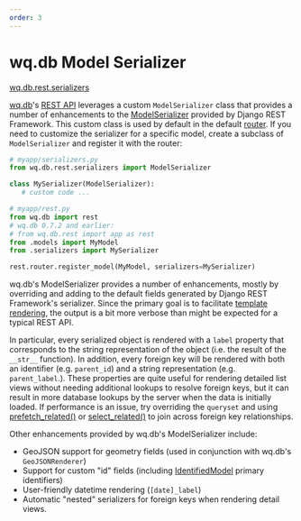```yaml
---
order: 3
---
```


wq.db Model Serializer
======================

[wq.db.rest.serializers]

[wq.db]'s [REST API] leverages a custom `ModelSerializer` class that provides a number of enhancements to the [ModelSerializer] provided by Django REST Framework.  This custom class is used by default in the default [router].  If you need to customize the serializer for a specific model, create a subclass of `ModelSerializer` and register it with the router:

```python
# myapp/serializers.py
from wq.db.rest.serializers import ModelSerializer

class MySerializer(ModelSerializer):
   # custom code ...
```

```python
# myapp/rest.py
from wq.db import rest
# wq.db 0.7.2 and earlier:
# from wq.db.rest import app as rest
from .models import MyModel
from .serializers import MySerializer

rest.router.register_model(MyModel, serializers=MySerializer)
```

wq.db's ModelSerializer provides a number of enhancements, mostly by overriding and adding to the default fields generated by Django REST Framework's serializer.  Since the primary goal is to facilitate [template rendering], the output is a bit more verbose than might be expected for a typical REST API.

In particular, every serialized object is rendered with a `label` property that corresponds to the string representation of the object (i.e. the result of the `__str__` function).  In addition, every foreign key will be rendered with both an identifier (e.g. `parent_id`) and a string representation (e.g. `parent_label`.).  These properties are quite useful for rendering detailed list views without needing additional lookups to resolve foreign keys, but it can result in more database lookups by the server when the data is initially loaded.  If performance is an issue, try overriding the `queryset` and using [prefetch_related()] or [select_related()] to join across foreign key relationships.

Other enhancements provided by wq.db's ModelSerializer include:

 * GeoJSON support for geometry fields (used in conjunction with wq.db's `GeoJSONRenderer`)
 * Support for custom "id" fields (including [IdentifiedModel] primary identifiers)
 * User-friendly datetime rendering (`[date]_label`)
 * Automatic "nested" serializers for foreign keys when rendering detail views.

[wq.db.rest.serializers]: https://github.com/wq/wq.db/blob/master/rest/serializers.py
[wq.db]: https://wq.io/wq.db
[REST API]: https://wq.io/docs/about-rest
[ModelSerializer]: http://www.django-rest-framework.org/api-guide/serializers/#modelserializer
[router]: https://wq.io/docs/router
[template rendering]: https://wq.io/docs/templates
[prefetch_related()]: https://docs.djangoproject.com/en/1.7/ref/models/querysets/#prefetch-related
[select_related()]: https://docs.djangoproject.com/en/1.7/ref/models/querysets/#select-related
[IdentifiedModel]: https://wq.io/docs/identify

